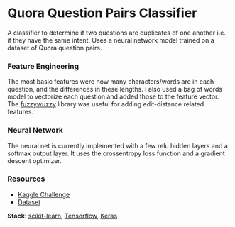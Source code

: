 # Quora Question Pairs Classifier 

A classifier to determine if two questions are duplicates of one another i.e. if they have the same intent. Uses a neural network model trained on a dataset of Quora question pairs. 

### Feature Engineering

The most basic features were how many characters/words are in each question, and the differences in these lengths. I also used a bag of words model to vectorize each question and added those to the feature vector. The [fuzzywuzzy](https://github.com/seatgeek/fuzzywuzzy) library was useful for adding edit-distance related features. 

### Neural Network

The neural net is currently implemented with a few relu hidden layers and a softmax output layer. It uses the crossentropy loss function and a gradient descent optimizer.

### Resources
* [Kaggle Challenge](https://www.kaggle.com/c/quora-question-pairs)
* [Dataset](https://www.kaggle.com/c/quora-question-pairs/download/test.csv.zip)

**Stack**: [scikit-learn](http://scikit-learn.org/stable/), [Tensorflow](https://www.tensorflow.org/), [Keras](https://keras.io/)